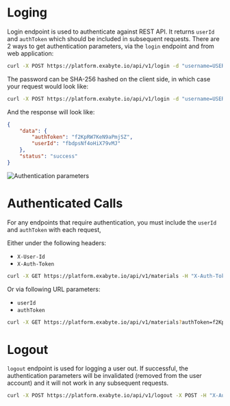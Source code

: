 # Loging

Login endpoint is used to authenticate against REST API. It returns `userId` and `authToken` which should be included in subsequent requests. There are 2 ways to get authentication parameters, via the `login` endpoint and from web application:

```bash
curl -X POST https://platform.exabyte.io/api/v1/login -d "username=USERNAME&password=PASSWORD"
```

The password can be SHA-256 hashed on the client side, in which case your request would look like:

```bash
curl -X POST https://platform.exabyte.io/api/v1/login -d "username=USERNAME&password=HASHED_PASSWORD&hashed=true"
```

And the response will look like:

```json
{
    "data": {
        "authToken": "f2KpRW7KeN9aPmjSZ",
        "userId": "fbdpsNf4oHiX79vMJ"
    },
    "status": "success"
}
```

![Authentication parameters](/images/auth-params.gif "Authentication parameters")

# Authenticated Calls

For any endpoints that require authentication, you must include the `userId` and `authToken` with each request,

Either under the following headers:

* `X-User-Id`
* `X-Auth-Token`

```bash
curl -X GET https://platform.exabyte.io/api/v1/materials -H "X-Auth-Token: f2KpRW7KeN9aPmjSZ" -H "X-User-Id: fbdpsNf4oHiX79vMJ"
```

Or via following URL parameters:

* `userId`
* `authToken`

```bash
curl -X GET https://platform.exabyte.io/api/v1/materials?authToken=f2KpRW7KeN9aPmjSZ&userId=fbdpsNf4oHiX79vMJ"
```

# Logout

`logout` endpoint is used for logging a user out. If successful, the authentication parameters will be invalidated (removed from the user account) and it will not work in any subsequent requests.

```bash
curl -X POST https://platform.exabyte.io/api/v1/logout -X POST -H "X-Auth-Token: f2KpRW7KeN9aPmjSZ" -H "X-User-Id: fbdpsNf4oHiX79vMJ"
```
